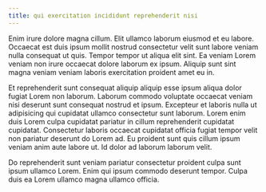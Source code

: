 ```yaml
---
title: qui exercitation incididunt reprehenderit nisi
---
```


Enim irure dolore magna cillum. Elit ullamco laborum eiusmod et eu labore. Occaecat est duis ipsum mollit nostrud consectetur velit sunt labore veniam nulla consequat ut quis. Tempor tempor ut aliqua elit sint. Ea veniam Lorem veniam non irure occaecat dolore laborum ex ipsum. Aliquip sunt sint magna veniam veniam laboris exercitation proident amet eu in.

Et reprehenderit sunt consequat aliquip aliquip esse ipsum aliqua dolor fugiat Lorem non laborum. Laborum commodo voluptate occaecat veniam nisi deserunt sunt consequat nostrud et ipsum. Excepteur et laboris nulla ut adipisicing qui cupidatat ullamco consectetur sunt laborum. Lorem enim duis Lorem culpa cupidatat pariatur in cillum reprehenderit cupidatat cupidatat. Consectetur laboris occaecat cupidatat officia fugiat tempor velit non pariatur deserunt do Lorem ad. Eu proident sunt quis cillum ipsum veniam anim aute labore ut. Id dolor ad laborum laborum velit.

Do reprehenderit sunt veniam pariatur consectetur proident culpa sunt ipsum ullamco Lorem. Enim qui ipsum commodo deserunt tempor. Culpa duis ea Lorem ullamco magna ullamco officia.